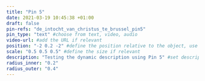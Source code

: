 ```yaml
---
title: "Pin 5"
date: 2021-03-19 10:45:38 +01:00
draft: false
pin-refs: "de_intocht_van_christus_te_brussel_pin5"
pin_type: "text" #choose from text, video, audio
video-url: #add the URL if relevant
position: "-2 0.2 -2" #define the position relative to the object, use aframe inspector to set correctly
scale: "0.5 0.5 0.5" #define the size if relevant
description: "Testing the dynamic description using Pin 5" #set description if relevant
radius_inner: "0.2"
radius_outer: "0.4"
---
```

